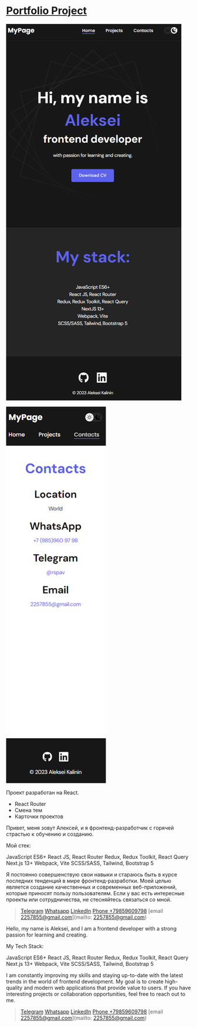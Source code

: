 # [Portfolio Project](https://portfolio-project-r23g15u5g-lelikone777.vercel.app/)

![Desktop preview](public/desktop.png)

![Mobile preview](public/mobile.png)

Проект разработан на React.
- React Router 
- Смена тем 
- Карточки проектов


Привет, меня зовут Алексей, и я фронтенд-разработчик с горячей страстью к обучению и созданию.

Мой стек:

JavaScript ES6+
React JS, React Router
Redux, Redux Toolkit, React Query
Next.js 13+
Webpack, Vite
SCSS/SASS, Tailwind, Bootstrap 5

Я постоянно совершенствую свои навыки и стараюсь быть в курсе последних тенденций в мире фронтенд-разработки. Моей целью является создание качественных и современных веб-приложений, которые приносят пользу пользователям. Если у вас есть интересные проекты или сотрудничества, не стесняйтесь связаться со мной.

> [Telegram](https://t.me/rspav)
> [Whatsapp](https://wa.me/+79859609798)
> [LinkedIn](https://www.linkedin.com/feed/)
> [Phone +79859609798](tel:+79859609798)
> [email 2257855@gmail.com](mailto: 2257855@gmail.com)


Hello, my name is Aleksei, and I am a frontend developer with a strong passion for learning and creating.

My Tech Stack:

JavaScript ES6+
React JS, React Router
Redux, Redux Toolkit, React Query
Next.js 13+
Webpack, Vite
SCSS/SASS, Tailwind, Bootstrap 5


I am constantly improving my skills and staying up-to-date with the latest trends in the world of frontend development. My goal is to create high-quality and modern web applications that provide value to users. If you have interesting projects or collaboration opportunities, feel free to reach out to me.

> [Telegram](https://t.me/rspav)
> [Whatsapp](https://wa.me/+79859609798)
> [LinkedIn](https://www.linkedin.com/feed/)
> [Phone +79859609798](tel:+79859609798)
> [email 2257855@gmail.com](mailto: 2257855@gmail.com)




